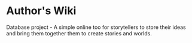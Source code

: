 # Author's Wiki
Database project - A simple online too for storytellers to store their ideas and bring them together them to create stories and worlds.
